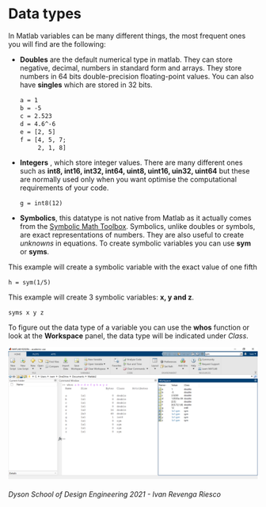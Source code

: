 

# Data types
In Matlab variables can be many different things, the most frequent ones you will find are the following:

- **Doubles** are the default numerical type in matlab. They can store negative, decimal, numbers in standard form and arrays. They store numbers in 64 bits double-precision floating-point values. You can also have **singles** which are stored in 32 bits.
     ```matlab:Code
     a = 1
     b = -5
     c = 2.523
     d = 4.6^-6
     e = [2, 5]
     f = [4, 5, 7;
          2, 1, 8]
     ```

- **Integers** , which store integer values. There are many different ones such as **int8, int16, int32, int64, uint8, uint16, uin32, uint64** but these are normally used only when you want optimise the computational requirements of your code.

     ```matlab:Code
     g = int8(12)
     ```

- **Symbolics**, this datatype is not native from Matlab as it actually comes from the [Symbolic Math Toolbox](https://uk.mathworks.com/products/symbolic.html). Symbolics, unlike doubles or symbols, are exact representations of numbers. They are also useful to create _unknowns_ in equations. To create symbolic variables you can use **sym** or **syms**.

This example will create a symbolic variable with the exact value of one fifth

```matlab:Code
h = sym(1/5) 
``` 

This example will create 3 symbolic variables: **x, y and z**.

```matlab:Code
syms x y z
```

To figure out the data type of a variable you can use the **whos** function or look at the **Workspace** panel, the data type will be indicated under *Class*.

![type](images/Type.png)


###### Dyson School of Design Engineering 2021 - Ivan Revenga Riesco